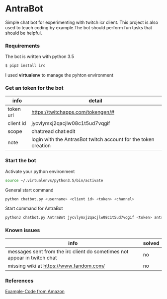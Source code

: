 # AntraBot
Simple chat bot for experimenting with twitch icr client. This project is also used to teach coding
by example.The bot should perform fun tasks that should be helpful.

### Requirements
The bot is written with python 3.5
```sh
$ pip3 install irc
```
I used **virtualenv** to manage the pyhton environment

### Get an token for the bot
|info|detail|
|-----------|----------------------------------------------------------------|
| token url | https://twitchapps.com/tokengen/#                              |
| client id | jycvlymxj2qacjlw08c1t5ud7vqgif                                 |
| scope     | chat:read chat:edit                                            |
| note      | login with the AntrasBot twitch account for the token creation |

### Start the bot
Activate your python environment
```sh
source ~/.virtualenvs/python3.5/bin/activate
```
General start command
```sh
python chatbot.py <username> <client id> <token> <channel>
```
Start command for AntraBot
```sh
python3 chatbot.py AntraBot jycvlymxj2qacjlw08c1t5ud7vqgif <token> antrazith
```

### Known issues
|info|solved|
|-----------|----------------------------------------------------------------|
| messages sent from the irc client do sometimes not appear in twitch chat | no |
|missing wiki at https://www.fandom.com/|no|

### References
[Example-Code from Amazon](https://github.com/twitchdev/chat-samples/tree/master/python)

